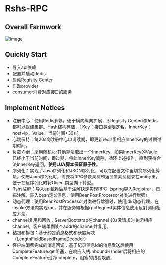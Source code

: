 # Rshs-RPC
## Overall Farmwork
![image](https://github.com/RshsLY/Rshs-RPC/assets/37995682/6579e83a-45ed-4a13-9585-b417adcdac0f)

## Quickly Start
- 导入api依赖
- 配置并启动Redis
- 启动Regisity Center
- 启动provider
- consumer消费对应接口的服务

## Implement Notices
- 注册中心：使用Redis解耦，便于横向纵向扩展，即Regisity Center和Redis都可以搭建集群。Hash结构存储，[ Key：接口类全限定名，InnerKey：host+ip，Value：当前时间+30s ]。
- 心跳保持：每20s向注册中心申请续期，即更新redis里相应InnerKey的过期过期时间。
- 负载均衡：采用随机/or其他算法取出一个InnerKey，如果InnerKey的Vaule已经小于当前时间，即过期，将此InnerKey删除，循环上述操作，直到获得合法InnerKey返回。**使用LUA脚本保证原子性**。
- 序列化：实现了Java序列化和JSON序列化，可以在配置文件里切换序列化算法。使用Json序列化时，需要将RPC参数类型和返回值类型记录在entity里，便于在反序列化时将Object类型向下转型。
- Rshs注解：导入api依赖后基于注解快速实现RPC（spring导入Registrar，扫描注解，装入bean定义信息，使用BeanPostProcessor对类进行增强）。
- 动态代理：使用BeanPostProcessor对类进行增强时，使用jdk动态代理，在invoke方法内实现rpc，并在服务端根据rpcRequest实体信息使用反射调用相应方法。
- channel复用和回收：ServerBootstrap在channel 30s没请求时关闭相应channel，客户端单例某个addr的channel并复用。
- 粘包和拆包：基于约定消息格式和长度解决（LengthFieldBasedFrameDecoder）
- 客户端消费完成的消息回调：基于记录信息id的消息发送后使用CompleteFeature.get阻塞，在响应入栈InboundHandler后将相应的CompleteFeature设为complete，阻塞的线程唤醒。
